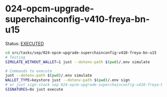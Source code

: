 # 024-opcm-upgrade-superchainconfig-v410-freya-bn-u15

Status: [EXECUTED](https://sepolia.etherscan.io/tx/0x5a1d79494372decb0b00eee2adffbec3d3d4a38c7b5e183b59f46287021f8171)

```bash
cd src/tasks/sep/024-opcm-upgrade-superchainconfig-v410-freya-bn-u15
# Testing
SIMULATE_WITHOUT_WALLET=1 just --dotenv-path $(pwd)/.env simulate

# Commands to execute
just --dotenv-path $(pwd)/.env simulate
WALLET_TYPE=keystore just --dotenv-path $(pwd)/.env sign
# or just sign-stack sep 024-opcm-upgrade-superchainconfig-v410-freya-bn-u15
SIGNATURES=0x just execute
```